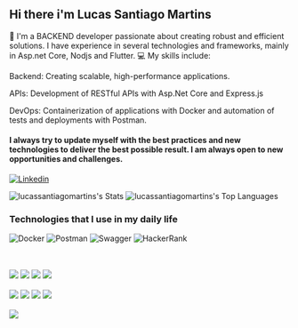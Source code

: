 ## Hi there i'm Lucas Santiago Martins

👋 I'm a BACKEND developer passionate about creating robust and efficient solutions. I have experience in several technologies and frameworks, mainly in Asp.net Core, Nodjs and Flutter. 💻 My skills include:

Backend: Creating scalable, high-performance applications.

APIs: Development of RESTful APIs with Asp.Net Core and Express.js

DevOps: Containerization of applications with Docker and automation of tests and deployments with Postman. 

#### I always try to update myself with the best practices and new technologies to deliver the best possible result. I am always open to new opportunities and challenges.

[![Linkedin](https://img.shields.io/badge/LinkedIn-0077B5?style=for-the-badge&logo=linkedin&logoColor=white )](https://www.linkedin.com/in/lucas-santiago-30423628b/)

![lucassantiagomartins's Stats](https://github-readme-stats.vercel.app/api?username=lucassantiagomartins&theme=dracula&show_icons=true&hide_border=true&count_private=true) 
![lucassantiagomartins's Top Languages](https://github-readme-stats.vercel.app/api/top-langs/?username=lucassantiagomartins&theme=dracula&show_icons=true&hide_border=true&layout=compact) 

### Technologies that I use in my daily life
![Docker](https://img.shields.io/badge/docker-%230db7ed.svg?style=for-the-badge&logo=docker&logoColor=white) ![Postman](https://img.shields.io/badge/Postman-FF6C37?style=for-the-badge&logo=postman&logoColor=white) ![Swagger](https://img.shields.io/badge/-Swagger-%23Clojure?style=for-the-badge&logo=swagger&logoColor=white) ![HackerRank](https://img.shields.io/badge/-Hackerrank-2EC866?style=for-the-badge&logo=HackerRank&logoColor=white) <div style="display:inline_block"><br/><br/> <img src="https://github.com/user-attachments/assets/149e1501-9812-49ba-a631-9be0df5d02ba"> <img src="https://img.shields.io/badge/node.js-6DA55F?style=for-the-badge&logo=node.js&logoColor=whitek"> <img src="https://img.shields.io/badge/Flutter-%2302569B.svg?style=for-the-badge&logo=Flutter&logoColor=whitek"> <img src="https://img.shields.io/badge/django-%23092E20.svg?style=for-the-badge&logo=django&logoColor=white"> <br> <br> <img src="https://img.shields.io/badge/MySQL-00000F?style=for-the-badge&logo=mysql&logoColor=white"> <img src="https://img.shields.io/badge/PostgreSQL-316192?style=for-the-badge&logo=postgresql&logoColor=white"> <img src="https://img.shields.io/badge/redis-%23DD0031.svg?&style=for-the-badge&logo=redis&logoColor=white"> <img src="https://img.shields.io/badge/rabbitmq-%23FF6600.svg?&style=for-the-badge&logo=rabbitmq&logoColor=white"> <br> <br> <img src="https://img.shields.io/badge/Linux-FCC624?style=for-the-badge&logo=linux&logoColor=black"> </div>
